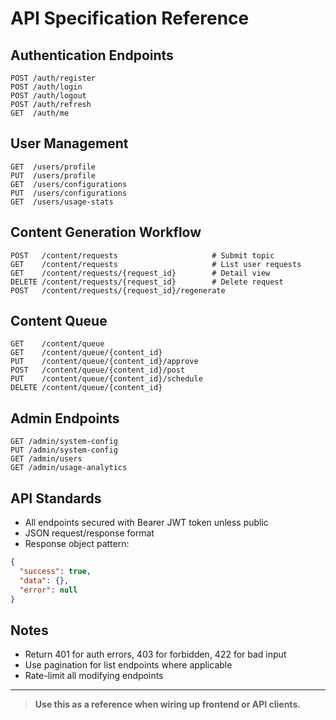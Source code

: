 # API Specification Reference

## Authentication Endpoints
```
POST /auth/register
POST /auth/login
POST /auth/logout
POST /auth/refresh
GET  /auth/me
```

## User Management
```
GET  /users/profile
PUT  /users/profile
GET  /users/configurations
PUT  /users/configurations
GET  /users/usage-stats
```

## Content Generation Workflow
```
POST   /content/requests                     # Submit topic
GET    /content/requests                     # List user requests
GET    /content/requests/{request_id}        # Detail view
DELETE /content/requests/{request_id}        # Delete request
POST   /content/requests/{request_id}/regenerate
```

## Content Queue
```
GET    /content/queue
GET    /content/queue/{content_id}
PUT    /content/queue/{content_id}/approve
POST   /content/queue/{content_id}/post
PUT    /content/queue/{content_id}/schedule
DELETE /content/queue/{content_id}
```

## Admin Endpoints
```
GET /admin/system-config
PUT /admin/system-config
GET /admin/users
GET /admin/usage-analytics
```

## API Standards
- All endpoints secured with Bearer JWT token unless public
- JSON request/response format
- Response object pattern:
```json
{
  "success": true,
  "data": {},
  "error": null
}
```

## Notes
- Return 401 for auth errors, 403 for forbidden, 422 for bad input
- Use pagination for list endpoints where applicable
- Rate-limit all modifying endpoints

---

> **Use this as a reference when wiring up frontend or API clients.**
